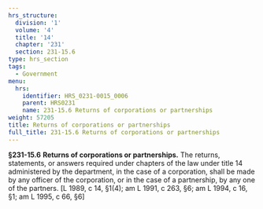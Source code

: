 ```yaml
---
hrs_structure:
  division: '1'
  volume: '4'
  title: '14'
  chapter: '231'
  section: 231-15.6
type: hrs_section
tags:
  - Government
menu:
  hrs:
    identifier: HRS_0231-0015_0006
    parent: HRS0231
    name: 231-15.6 Returns of corporations or partnerships
weight: 57205
title: Returns of corporations or partnerships
full_title: 231-15.6 Returns of corporations or partnerships
---
```

**§231-15.6** **Returns of corporations or partnerships.** The returns, statements, or answers required under chapters of the law under title 14 administered by the department, in the case of a corporation, shall be made by any officer of the corporation, or in the case of a partnership, by any one of the partners. [L 1989, c 14, §1(4); am L 1991, c 263, §6; am L 1994, c 16, §1; am L 1995, c 66, §6]